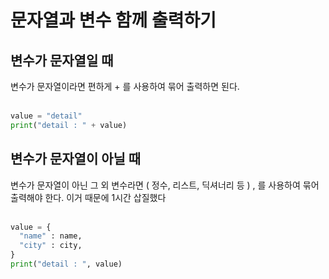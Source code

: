 # 문자열과 변수 함께 출력하기

## 변수가 문자열일 때
변수가 문자열이라면 편하게 + 를 사용하여 묶어 출력하면 된다. <br><br>

```python 
value = "detail"
print("detail : " + value)
```

## 변수가 문자열이 아닐 때
변수가 문자열이 아닌 그 외 변수라면 ( 정수, 리스트, 딕셔너리 등 ) , 를 사용하여 묶어 출력해야 한다. 이거 때문에 1시간 삽질했다 <br><br>
```python 
value = {
  "name" : name,
  "city" : city,
}
print("detail : ", value)
```
